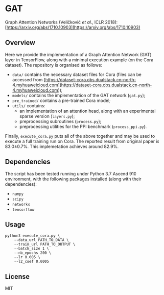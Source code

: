 # GAT
Graph Attention Networks (Veličković *et al.*, ICLR 2018): [https://arxiv.org/abs/1710.10903](https://arxiv.org/abs/1710.10903)

## Overview
Here we provide the implementation of a Graph Attention Network (GAT) layer in TensorFlow, along with a minimal execution example (on the Cora dataset). The repository is organised as follows:
- `data/` contains the necessary dataset files for Cora (files can be accessed from [https://dataset-cora.obs.dualstack.cn-north-4.myhuaweicloud.com](https://dataset-cora.obs.dualstack.cn-north-4.myhuaweicloud.com));
- `models/` contains the implementation of the GAT network (`gat.py`);
- `pre_trained/` contains a pre-trained Cora model;
- `utils/` contains:
    * an implementation of an attention head, along with an experimental sparse version (`layers.py`);
    * preprocessing subroutines (`process.py`);
    * preprocessing utilities for the PPI benchmark (`process_ppi.py`).

Finally, `execute_cora.py` puts all of the above together and may be used to execute a full training run on Cora. The reported result from original paper is 83.0&plusmn;0.7%. This implemetation achieves around 82.9%.

## Dependencies

The script has been tested running under Python 3.7 Ascend 910 environment, with the following packages installed (along with their dependencies):

- `numpy`
- `scipy`
- `networkx`
- `tensorflow`

## Usage

```
python3 execute_cora.py \
	--data_url PATH_TO_DATA \
	--train_url PATH_TO_OUTPUT \
	--batch_size 1 \
	--nb_epochs 200 \
	--lr 0.005 \
	--l2_coef 0.0005
```


## License
MIT
